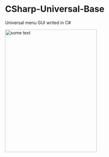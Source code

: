 # CSharp-Universal-Base
Universal menu GUI writed in C#

<img src="https://i.imgur.com/BcaLvYn.png" alt="some text" width=300 height=400>
